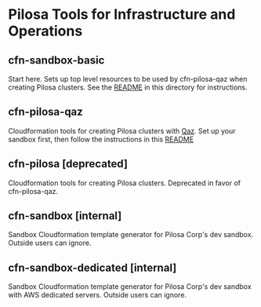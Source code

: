 Pilosa Tools for Infrastructure and Operations
==============================================

cfn-sandbox-basic
-----------

Start here. Sets up top level resources to be used by cfn-pilosa-qaz when
creating Pilosa clusters. See the [README](./cfn-sandbox-basic/README.md) in this directory for instructions.

cfn-pilosa-qaz
--------------

Cloudformation tools for creating Pilosa clusters with [Qaz](https://github.com/daidokoro/qaz). Set up your sandbox first, then follow the instructions in this [README](./cfn-pilosa-qaz/readme.md)

cfn-pilosa [deprecated]
----------

Cloudformation tools for creating Pilosa clusters. Deprecated in favor of cfn-pilosa-qaz.


cfn-sandbox [internal]
---------------------

Sandbox Cloudformation template generator for Pilosa Corp's dev sandbox. Outside users can ignore.

cfn-sandbox-dedicated [internal]
---------------------

Sandbox Cloudformation template generator for Pilosa Corp's dev sandbox with
AWS dedicated servers. Outside users can ignore.
